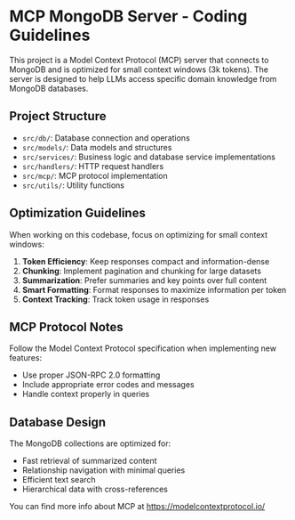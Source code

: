 <!-- Use this file to provide workspace-specific custom instructions to Copilot. For more details, visit https://code.visualstudio.com/docs/copilot/copilot-customization#_use-a-githubcopilotinstructionsmd-file -->

# MCP MongoDB Server - Coding Guidelines

This project is a Model Context Protocol (MCP) server that connects to MongoDB and is optimized for small context windows (3k tokens). The server is designed to help LLMs access specific domain knowledge from MongoDB databases.

## Project Structure
- `src/db/`: Database connection and operations
- `src/models/`: Data models and structures
- `src/services/`: Business logic and database service implementations
- `src/handlers/`: HTTP request handlers
- `src/mcp/`: MCP protocol implementation
- `src/utils/`: Utility functions

## Optimization Guidelines
When working on this codebase, focus on optimizing for small context windows:

1. **Token Efficiency**: Keep responses compact and information-dense
2. **Chunking**: Implement pagination and chunking for large datasets
3. **Summarization**: Prefer summaries and key points over full content
4. **Smart Formatting**: Format responses to maximize information per token
5. **Context Tracking**: Track token usage in responses

## MCP Protocol Notes
Follow the Model Context Protocol specification when implementing new features:
- Use proper JSON-RPC 2.0 formatting
- Include appropriate error codes and messages
- Handle context properly in queries

## Database Design
The MongoDB collections are optimized for:
- Fast retrieval of summarized content
- Relationship navigation with minimal queries
- Efficient text search
- Hierarchical data with cross-references

You can find more info about MCP at https://modelcontextprotocol.io/